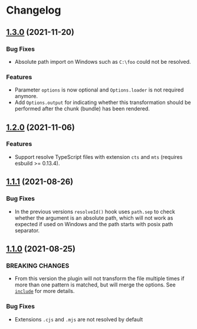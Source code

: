 # Changelog

## [1.3.0](https://github.com/exuanbo/rollup-plugin-esbuild-transform/compare/v1.2.0...v1.3.0) (2021-11-20)

### Bug Fixes

- Absolute path import on Windows such as `C:\foo` could not be resolved.

### Features

- Parameter `options` is now optional and `Options.loader` is not required anymore.
- Add `Options.output` for indicating whether this transformation should be performed after the chunk (bundle) has been rendered.

## [1.2.0](https://github.com/exuanbo/rollup-plugin-esbuild-transform/compare/v1.1.1...v1.2.0) (2021-11-06)

### Features

- Support resolve TypeScript files with extension `cts` and `mts` (requires esbuild >= 0.13.4).

## [1.1.1](https://github.com/exuanbo/rollup-plugin-esbuild-transform/compare/v1.1.0...v1.1.1) (2021-08-26)

### Bug Fixes

- In the previous versions `resolveId()` hook uses `path.sep` to check whether the argument is an absolute path, which will not work as expected if used on Windows and the path starts with posix path separator.

## [1.1.0](https://github.com/exuanbo/rollup-plugin-esbuild-transform/compare/v1.0.0...v1.1.0) (2021-08-25)

### BREAKING CHANGES

- From this version the plugin will not transform the file multiple times if more than one pattern is matched, but will merge the options. See [`include`](https://github.com/exuanbo/rollup-plugin-esbuild-transform#include) for more details.

### Bug Fixes

- Extensions `.cjs` and `.mjs` are not resolved by default
